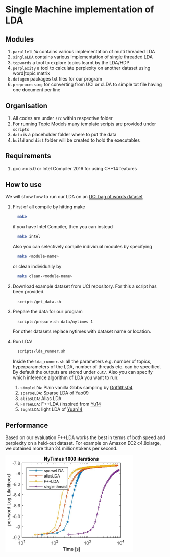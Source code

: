 # Single Machine implementation of LDA

## Modules
1. `parallelLDA` contains various implementation of multi threaded LDA
2. `singleLDA` contains various implementation of single threaded LDA
3. `topwords` a tool to explore topics learnt by the LDA/HDP
4. `perplexity` a tool to calculate perplexity on another dataset using word|topic matrix
5. `datagen` packages txt files for our program
6. `preprocessing` for converting from UCI or cLDA to simple txt file having one document per line


## Organisation
1. All codes are under `src` within respective folder
2. For running Topic Models many template scripts are provided under `scripts`
3. `data` is a placeholder folder where to put the data
4. `build` and `dist` folder will be created to hold the executables


## Requirements
1. gcc >= 5.0 or Intel Compiler 2016 for using C++14 features

## How to use
We will show how to run our LDA on an [UCI bag of words dataset](https://archive.ics.uci.edu/ml/datasets/Bag+of+Words)

1. First of all compile by hitting make

   ```bash
     make
   ```

   if you have Intel Compiler, then you can instead

   ```bash
     make intel
   ```

   Also you can selectively compile individual modules by specifying

   ```bash
     make <module-name>
   ```

   or clean individually by

   ```bash
     make clean-<module-name>
   ```

2. Download example dataset from UCI repository. For this a script has been provided.

   ```bash
     scripts/get_data.sh
   ```

3. Prepare the data for our program

   ```bash
     scripts/prepare.sh data/nytimes 1
   ```

   For other datasets replace nytimes with dataset name or location.

4. Run LDA!

   ```bash
     scripts/lda_runner.sh
   ```

   Inside the `lda_runner.sh` all the parameters e.g. number of topics, hyperparameters of the LDA, number of threads etc. can be specified. By default the outputs are stored under `out/`. Also you can specify which inference algorithm of LDA you want to run:
   1. `simpleLDA`: Plain vanilla Gibbs sampling by [Griffiths04](http://www.pnas.org/content/101/suppl_1/5228.abstract)
   2. `sparseLDA`: Sparse LDA of [Yao09](http://dl.acm.org/citation.cfm?id=1557121)
   3. `aliasLDA`: Alias LDA
   4. `FTreeLDA`: F++LDA (inspired from [Yu14](http://arxiv.org/abs/1412.4986)
   5. `lightLDA`: light LDA of [Yuan14](http://arxiv.org/abs/1412.1576)

## Performance
Based on our evaluation F++LDA works the best in terms of both speed and perplexity on a held-out dataset. For example on Amazon EC2 c4.8xlarge, we obtained more than 24 million/tokens per second.

<img src=https://raw.githubusercontent.com/dmlc/experimental-lda/master/nytimes_llh_v_time.jpg width=400/>
